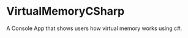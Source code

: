 VirtualMemoryCSharp
===================
A Console App that shows users how virtual memory works using c#. 


